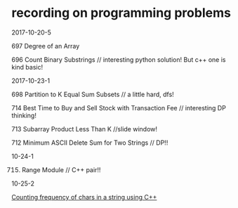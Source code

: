 # recording on programming problems

2017-10-20-5

697 Degree of an Array

696 Count Binary Substrings // interesting python solution! But c++ one is kind basic!


2017-10-23-1

698 Partition to K Equal Sum Subsets // a little hard, dfs!

714 Best Time to Buy and Sell Stock with Transaction Fee // interesting DP thinking!

713 Subarray Product Less Than K //slide window!

712 Minimum ASCII Delete Sum for Two Strings // DP!!


10-24-1

715. Range Module // C++ pair!!

10-25-2

[Counting frequency of chars in a string using C++](https://github.com/fieldsfarmer/coding_problems/blob/master/counting_frequency.cpp)
